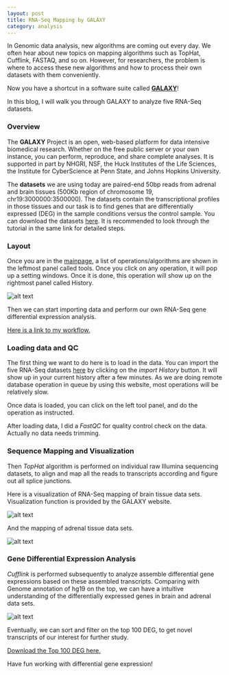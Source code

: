 ```yaml
---
layout: post
title: RNA-Seq Mapping by GALAXY
category: analysis
---
```


In Genomic data analysis, new algorithms are coming out every day. We often hear about new topics on mapping algorithms such as TopHat, Cufflink, FASTAQ, and so on. However, for researchers, the problem is where to access these new algorithms and how to process their own datasets with them conveniently. 

Now you have a shortcut in a software suite called [**GALAXY**](https://galaxyproject.org/)! 

In this blog, I will walk you through GALAXY to analyze five RNA-Seq datasets. 

### Overview

The **GALAXY** Project is an open, web-based platform for data intensive biomedical research. Whether on the free public server or your own instance, you can perform, reproduce, and share complete analyses. It is supported in part by NHGRI, NSF, the Huck Institutes of the Life Sciences, the Institute for CyberScience at Penn State, and Johns Hopkins University. 

The **datasets** we are using today are paired-end 50bp reads from adrenal and brain tissues (500Kb region of chromosome 19, chr19:3000000:3500000). The datasets contain the transcriptional profiles in those tissues and our task is to find genes that are differentially expressed (DEG) in the sample conditions versus the control sample. You can download the datasets [here](https://usegalaxy.org/u/jeremy/p/galaxy-rna-seq-analysis-exercise). It is recommended to look through the tutorial in the same link for detailed steps. 

### Layout

Once you are in the [mainpage](https://usegalaxy.org/), a list of operations/algorithms are shown in the leftmost panel called tools. Once you click on any operation, it will pop up a setting windows. Once it is done, this operation will show up on the rightmost panel called History. 

![alt text](https://rawgit.com/jinzhenfan/jinzhenfan.github.io/master/images/GALAXY/ss1.png)

Then we can start importing data and perform our own RNA-Seq gene differential expression analysis. 

[Here is a link to my workflow.](https://usegalaxy.org/u/galaxygirl/h/imported-rna-seq-exercise-datasets)

### Loading data and QC

The first thing we want to do here is to load in the data. You can import the five RNA-Seq datasets [here](https://usegalaxy.org/u/jeremy/p/galaxy-rna-seq-analysis-exercise) by clicking on the _import History_ button. It will show up in your current history after a few minutes. As we are doing remote database operation in queue by using this website, most operations will be relatively slow. 

Once data is loaded, you can click on the left tool panel, and do the operation as instructed. 

After loading data, I did a _FastQC_ for quality control check on the data. Actually no data needs trimming. 

### Sequence Mapping and Visualization

Then _TopHat_ algorithm is performed on individual raw Illumina sequencing datasets, to align and map all the reads to transcripts according and figure out all splice junctions.

Here is a visualization of RNA-Seq mapping of brain tissue data sets. Visualization function is provided by the GALAXY website.

![alt text](https://rawgit.com/jinzhenfan/jinzhenfan.github.io/master/images/GALAXY/ss3.png)

And the mapping of adrenal tissue data sets.

![alt text](https://rawgit.com/jinzhenfan/jinzhenfan.github.io/master/images/GALAXY/ss4.png)

### Gene Differential Expression Analysis

_Cufflink_ is performed subsequently to analyze assemble differential gene expressions based on these assembled transcripts. Comparing with Genome annotation of hg19 on the top, we can have a intuitive understanding of the differentially expressed genes in brain and adrenal data sets.

![alt text](https://rawgit.com/jinzhenfan/jinzhenfan.github.io/master/images/GALAXY/ss5.png)

Eventually, we can sort and filter on the top 100 DEG, to get novel transcripts of our interest for further study. 

[Download the Top 100 DEG here.](https://github.com/jinzhenfan/jinzhenfan.github.io/blob/master/scripts/GALAXY/Top100DEGCuffDiff.txt)

Have fun working with differential gene expression!













